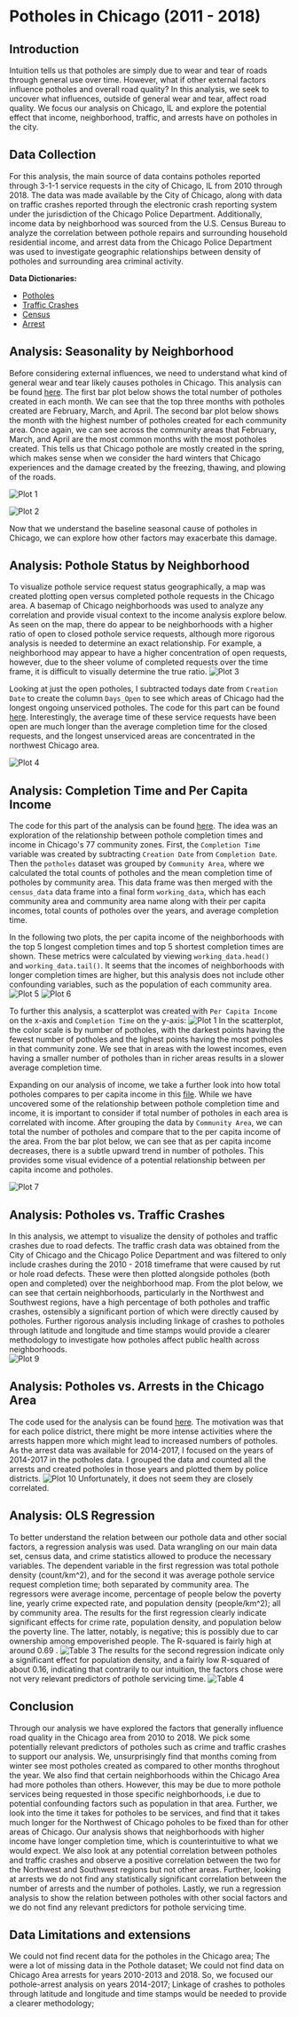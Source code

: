 # Potholes in Chicago (2011 - 2018)

## Introduction

Intuition tells us that potholes are simply due to wear and tear of roads through general use over time. However, what if other external factors influence potholes and overall road quality? In this analysis, we seek to uncover what influences, outside of general wear and tear, affect road quality. We focus our analysis on Chicago, IL and explore the potential effect that income, neighborhood, traffic, and arrests have on potholes in the city. 

## Data Collection
For this analysis, the main source of data contains potholes reported through 3-1-1 service requests in the city of Chicago, IL from 2010 through 2018. The data was made available by the City of Chicago, along with data on traffic crashes reported through the electronic crash reporting system under the jurisdiction of the Chicago Police Department. Additionally, income data by neighborhood was sourced from the U.S. Census Bureau to analyze the correlation between pothole repairs and surrounding household residential income, and arrest data from the Chicago Police Department was used to investigate geographic relationships between density of potholes and surrounding area criminal activity.

**Data Dictionaries:**
- [Potholes](data/potholes_data_dictionary.csv)
- [Traffic Crashes](data/crash_data_dictionary.csv)
- [Census](data/census_data_dictionary.csv )
- [Arrest](data/arrest_data_dictionary.csv)

## Analysis: Seasonality by Neighborhood 
Before considering external influences, we need to understand what kind of general wear and tear likely causes potholes in Chicago. This analysis can be found [here](code/potholes_by_month.ipynb). The first bar plot below shows the total number of potholes created in each month. We can see that the top three months with potholes created are February, March, and April. The second bar plot below shows the month with the highest number of potholes created for each community area. Once again, we can see across the community areas that February, March, and April are the most common months with the most potholes created. This tells us that Chicago pothole are mostly created in the spring, which makes sense when we consider the hard winters that Chicago experiences and the damage created by the freezing, thawing, and plowing of the roads. 

![Plot 1](artifacts/counts_by_month.png)

![Plot 2](artifacts/top_months.png)

Now that we understand the baseline seasonal cause of potholes in Chicago, we can explore how other factors may exacerbate this damage. 

## Analysis: Pothole Status by Neighborhood
To visualize pothole service request status geographically, a map was created plotting open versus completed pothole requests in the Chicago area. A basemap of Chicago neighborhoods was used to analyze any correlation and provide visual context to the income analysis explore below. As seen on the map, there do appear to be neighborhoods with a higher ratio of open to closed pothole service requests, although more rigorous analysis is needed to determine an exact relationship. For example, a neighborhood may appear to have a higher concentration of open requests, however, due to the sheer volume of completed requests over the time frame, it is difficult to visually determine the true ratio.
![Plot 3](artifacts/pothole_status_map.png)

Looking at just the open potholes, I subtracted todays date from `Creation Date` to create the column `Days_Open` to see which areas of Chicago had the longest ongoing unserviced potholes. The code for this part can be found [here](code/open_potholes_map.ipynb). Interestingly, the average time of these service requests have been open are much longer than the average completion time for the closed requests, and the longest unserviced areas are concentrated in the northwest Chicago area.

![Plot 4](artifacts/open_potholes.png)


## Analysis: Completion Time and Per Capita Income
The code for this part of the analysis can be found [here](code/census-pot.ipynb).
The idea was an exploration of the relationship between pothole completion times and income in Chicago's 77 community zones. First, the `Completion Time` variable was created by subtracting `Creation Date` from `Completion Date`. Then the `potholes` dataset was grouped by `Community Area`, where we calculated the total counts of potholes and the mean completion time of potholes by community area. This data frame was then merged with the `census_data` data frame into a final form `working_data`, which has each community area and community area name along with their per capita incomes, total counts of potholes over the years, and average completion time.

In the following two plots, the per capita income of the neighborhoods with the top 5 longest completion times and top 5 shortest completion times are shown. These metrics were calculated by viewing `working_data.head() ` and `working_data.tail()`. It seems that the incomes of neighborhoods with longer completion times are higher, but this analysis does not include other confounding variables, such as the population of each community area.
![Plot 5](artifacts/top_5.png)
![Plot 6](artifacts/bottom_5.png)

To further this analysis, a scatterplot was created with `Per Capita Income` on the x-axis and `Completion Time` on the y-axis: ![Plot 1](artifacts/income_scatter.png)
In the scatterplot, the color scale is by number of potholes, with the darkest points having the fewest number of potholes and the lighest points having the most potholes in that community zone. We see that in areas with the lowest incomes, even having a smaller number of potholes than in richer areas results in a slower average completion time.

Expanding on our analysis of income, we take a further look into how total potholes compares to per capita income in this [file](code/potholes_by_income.ipynb). While we have uncovered some of the relationship between pothole completion time and income, it is important to consider if total number of potholes in each area is correlated with income. After grouping the data by `Community Area`, we can total the number of potholes and compare that to the per capita income of the area.  From the bar plot below, we can see that as per capita income decreases, there is a subtle upward trend in number of potholes. This provides some visual evidence of a potential relationship between per capita income and potholes. 

![Plot 7](artifacts/counts_by_income.png)

## Analysis: Potholes vs. Traffic Crashes
In this analysis, we attempt to visualize the density of potholes and traffic crashes due to road defects. The traffic crash data was obtained from the City of Chicago and the Chicago Police Department and was filtered to only include crashes during the 2010 - 2018 timeframe that were caused by rut or hole road defects. These were then plotted alongside potholes (both open and completed) over the neighborhood map. From the plot below, we can see that certain neighborhoods, particularly in the Northwest and Southwest regions, have a high percentage of both potholes and traffic crashes, ostensibly a significant portion of which were directly caused by potholes. Further rigorous analysis including linkage of crashes to potholes through latitude and longitude and time stamps would provide a clearer methodology to investigate how potholes affect public health across neighborhoods.  
![Plot 9](artifacts/dualmap.png)

## Analysis: Potholes vs. Arrests in the Chicago Area
The code used for the analysis can be found [here](code/arrestdata.ipynb).
The motivation was that for each police district, there might be more intense activities where the arrests happen more which might lead to increased numbers of potholes. As the arrest data was available for 2014-2017, I focused on the years of 2014-2017 in the potholes data. I grouped the data and counted all the arrests and created potholes in those years and plotted them by police districts.
![Plot 10](artifacts/arrests_and_potholes.png)
Unfortunately, it does not seem they are closely correlated.

## Analysis: OLS Regression
To better understand the relation between our pothole data and other social factors, a regression analysis was used. Data wrangling on our main data set, census data, and crime statistics allowed to produce the necessary variables. The dependent variable in the first regression was total pothole density (count/km^2), and for the second it was average pothole service request completion time; both separated by community area. The regressors were average income, percentage of people below the poverty line, yearly crime expected rate, and population density (people/km^2); all by community area.
The results for the first regression clearly indicate significant effects for crime rate, population density, and population below the poverty line. The latter, notably, is negative; this is possibly due to car ownership among empoverished people. The R-squared is fairly high at around 0.69 .
![Table 3](artifacts/reg1.png)
The results for the second regression indicate only a significant effect for population density, and a fairly low R-squared of about 0.16, indicating that contrarily to our intuition, the factors chose were not very relevant predictors of pothole servicing time.
![Table 4](artifacts/reg2.png)

## Conclusion

Through our analysis we have explored the factors that generally influence road quality in the Chicago area from 2010 to 2018. We pick some potentially relevant predictors of potholes such as crime and traffic crashes to support our analysis. We, unsurprisingly find that months coming from winter see most potholes created as compared to other months throghout the year. We also find that certain neighborhoods within the Chicago Area had more potholes than others. However, this may be due to more pothole services being requested in those specific neighborhoods, i.e due to potential confounding factors such as population in that area. Further, we look into the time it takes for potholes to be services,  and find that it takes much longer for the Northwest of Chicago poholes to be fixed than for other areas of Chicago. Our analysis shows that neighborhoods with higher income have longer completion time, which is counterintuitive to what we would expect. We also look at any potential correlation between potholes and traffic crashes and observe a positive correlation between the two for the Northwest and Southwest regions but not other areas. Further, looking at arrests we do not find any statistically significant correlation between the number of arrests and the number of potholes. Lastly, we run a regression analysis to show the relation between potholes with other social factors and we do not find any relevant predictors for pothole servicing time. 


## Data Limitations and extensions
We could not find recent data for the potholes in the Chicago area; 
The were a lot of missing data in the Pothole dataset; 
We could not find data on Chicago Area arrests for years 2010-2013 and 2018. So, we focused our pothole-arrest analysis on years 2014-2017; 
Linkage of crashes to potholes through latitude and longitude and time stamps would be needed to provide a clearer methodology; 
